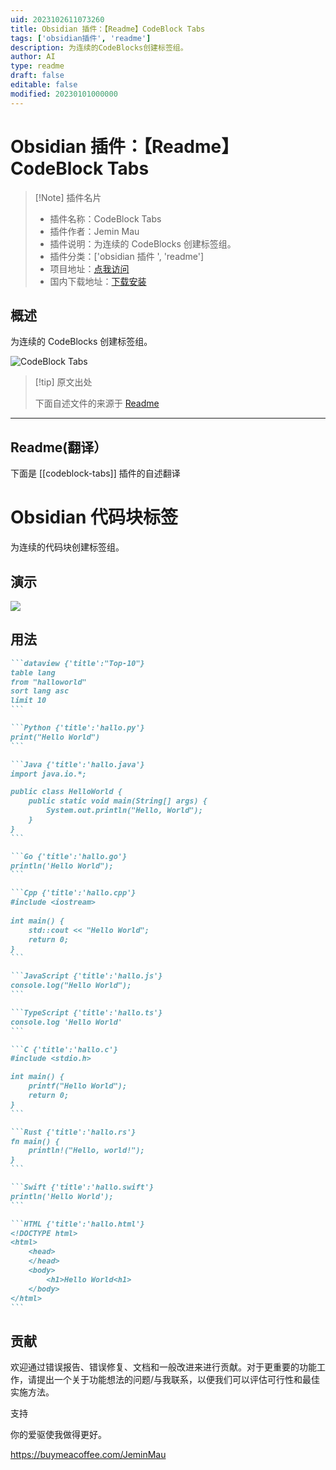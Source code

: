```yaml
---
uid: 2023102611073260
title: Obsidian 插件：【Readme】CodeBlock Tabs
tags: ['obsidian插件', 'readme']
description: 为连续的CodeBlocks创建标签组。
author: AI
type: readme
draft: false
editable: false
modified: 20230101000000
---
```


# Obsidian 插件：【Readme】CodeBlock Tabs

> [!Note] 插件名片
> - 插件名称：CodeBlock Tabs
> - 插件作者：Jemin Mau
> - 插件说明：为连续的 CodeBlocks 创建标签组。
> - 插件分类：['obsidian 插件 ', 'readme']
> - 项目地址：[点我访问](https://github.com/JeminMau/Obsidian-CodeBlock-Tabs)
> - 国内下载地址：[下载安装](https://pkmer.cn/products/plugin/pluginMarket/?codeblock-tabs)

## 概述

为连续的 CodeBlocks 创建标签组。

![CodeBlock Tabs](https://cdn.pkmer.cn/covers/codeblock-tabs.gif!pkmer)

> [!tip] 原文出处
>
>下面自述文件的来源于 [Readme](https://ghproxy.net/https://raw.githubusercontent.com/JeminMau/Obsidian-CodeBlock-Tabs/master/README.md)
>

---

## Readme(翻译）

下面是 [[codeblock-tabs]] 插件的自述翻译

# Obsidian 代码块标签

为连续的代码块创建标签组。

## 演示

![](screenshot.gif)

## 用法

~~~markdown
```dataview {'title':"Top-10"}
table lang
from "halloworld"
sort lang asc
limit 10
```

```Python {'title':'hallo.py'}
print("Hello World")
```

```Java {'title':'hallo.java'}
import java.io.*;

public class HelloWorld {
    public static void main(String[] args) {
        System.out.println("Hello, World");
    }
}
```

```Go {'title':'hallo.go'}
println('Hello World");
```

```Cpp {'title':'hallo.cpp'}
#include <iostream>
 
int main() {
    std::cout << "Hello World";
    return 0;
}
```

```JavaScript {'title':'hallo.js'}
console.log("Hello World");
```

```TypeScript {'title':'hallo.ts'}
console.log 'Hello World'
```

```C {'title':'hallo.c'}
#include <stdio.h>

int main() {
    printf("Hello World");
    return 0;
}
```

```Rust {'title':'hallo.rs'}
fn main() {
    println!("Hello, world!");
}
```

```Swift {'title':'hallo.swift'}
println('Hello World');
```

```HTML {'title':'hallo.html'}
<!DOCTYPE html>
<html>
    <head>
    </head>
    <body>
        <h1>Hello World<h1>
    </body>
</html>
```
~~~

## 贡献

欢迎通过错误报告、错误修复、文档和一般改进来进行贡献。对于更重要的功能工作，请提出一个关于功能想法的问题/与我联系，以便我们可以评估可行性和最佳实施方法。

支持

你的爱驱使我做得更好。

<https://buymeacoffee.com/JeminMau>
